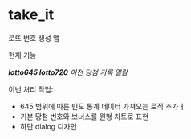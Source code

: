 # take_it

로또 번호 생성 앱

현재 기능

**_lotto645
lotto720_**
_이전 당첨 기록 열람_

이번 처리 작업:
* 645 범위에 따른 빈도 통계 데이터 가져오는 로직 추가ㅓ
* 기본 당첨 번호와 보너스를 원형 차트로 표현
* 하단 dialog 디자인